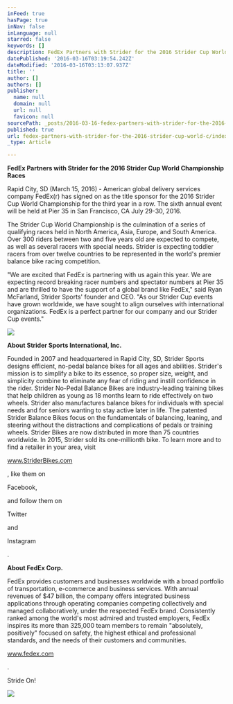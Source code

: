 ```yaml
---
inFeed: true
hasPage: true
inNav: false
inLanguage: null
starred: false
keywords: []
description: FedEx Partners with Strider for the 2016 Strider Cup World Championship Races
datePublished: '2016-03-16T03:19:54.242Z'
dateModified: '2016-03-16T03:13:07.937Z'
title: ''
author: []
authors: []
publisher:
  name: null
  domain: null
  url: null
  favicon: null
sourcePath: _posts/2016-03-16-fedex-partners-with-strider-for-the-2016-strider-cup-world-c.md
published: true
url: fedex-partners-with-strider-for-the-2016-strider-cup-world-c/index.html
_type: Article

---
```

**FedEx Partners with Strider for the 2016 Strider Cup World Championship Races**

Rapid City, SD (March 15, 2016)  - American global delivery services company FedEx(r) has signed on as the title sponsor for the 2016 Strider Cup World Championship for the third year in a row. The sixth annual event will be held at Pier 35 in San Francisco, CA July 29-30, 2016\.

The Strider Cup World Championship is the culmination of a series of qualifying races held in North America, Asia, Europe, and South America. Over 300 riders between two and five years old are expected to compete, as well as several racers with special needs. Strider is expecting toddler racers from over twelve countries to be represented in the world's premier balance bike racing competition.

"We are excited that FedEx is partnering with us again this year. We are expecting record breaking racer numbers and spectator numbers at Pier 35 and are thrilled to have the support of a global brand like FedEx," said Ryan McFarland, Strider Sports' founder and CEO. "As our Strider Cup events have grown worldwide, we have sought to align ourselves with international organizations. FedEx is a perfect partner for our company and our Strider Cup events."

![](https://the-grid-user-content.s3-us-west-2.amazonaws.com/4b46fc3f-5868-489c-a6ef-d59655877086.jpg)

**About Strider Sports International, Inc.**

Founded in 2007 and headquartered in Rapid City, SD, Strider Sports designs efficient, no-pedal balance bikes for all ages and abilities. Strider's mission is to simplify a bike to its essence, so proper size, weight, and simplicity combine to eliminate any fear of riding and instill confidence in the rider. Strider No-Pedal Balance Bikes are industry-leading training bikes that help children as young as 18 months learn to ride effectively on two wheels. Strider also manufactures balance bikes for individuals with special needs and for seniors wanting to stay active later in life. The patented Strider Balance Bikes focus on the fundamentals of balancing, leaning, and steering without the distractions and complications of pedals or training wheels. Strider Bikes are now distributed in more than 75 countries worldwide. In 2015, Strider sold its one-millionth bike. To learn more and to find a retailer in your area, visit 

www.StriderBikes.com

, like them on 

Facebook,

and follow them on 

Twitter 

and 

Instagram

.

**About FedEx Corp.**

FedEx provides customers and businesses worldwide with a broad portfolio of transportation,  e-commerce and business services. With annual revenues of $47 billion, the company offers integrated business applications through operating companies competing collectively and managed collaboratively, under the respected FedEx brand. Consistently ranked among the world's most admired and trusted employers, FedEx inspires its more than 325,000 team members to remain "absolutely, positively" focused on safety, the highest ethical and professional standards, and the needs of their customers and communities. 

www.fedex.com

.

Stride On!

[][0][][1]
[][2][][3][][4][][5]
[][6]
![](https://the-grid-user-content.s3-us-west-2.amazonaws.com/745c355e-59e1-4003-81be-953425ee143b.jpg)

[0]: mailto:kyla@striderbikes.com
[1]: http://www.stridercupworldchampionship.com/
[2]: http://www.striderbikes.com/
[3]: https://www.facebook.com/StriderBikes
[4]: https://twitter.com/striderbikes
[5]: http://instagram.com/striderbikes
[6]: http://www.fedex.com/